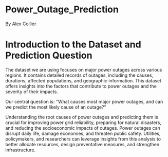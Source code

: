 # Power_Outage_Prediction

By Alex Collier

<body>
    <h1>Introduction to the Dataset and Prediction Question</h1>
    <p>The dataset we are using focuses on major power outages across various regions. It contains detailed records of outages, including the causes, durations, affected populations, and geographic information. This dataset offers insights into the factors that contribute to power outages and the severity of their impacts.

Our central question is:
"What causes most major power outages, and can we predict the most likely cause of an outage?"

Understanding the root causes of power outages and predicting them is crucial for improving power grid reliability, preparing for natural disasters, and reducing the socioeconomic impacts of outages. Power outages can disrupt daily life, damage economies, and threaten public safety. Utilities, policymakers, and researchers can leverage insights from this analysis to better allocate resources, design preventative measures, and strengthen infrastructure.</p>
</body>